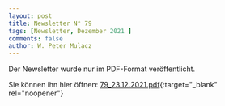 ```yaml
---
layout: post
title: Newsletter N° 79
tags: [Newsletter, Dezember 2021 ]
comments: false
author: W. Peter Mulacz
---
```


Der Newsletter wurde nur im PDF-Format veröffentlicht.

Sie können ihn hier öffnen: [79_23.12.2021.pdf](../assets/resources/79_23.12.2021.pdf){:target="_blank" rel="noopener"}